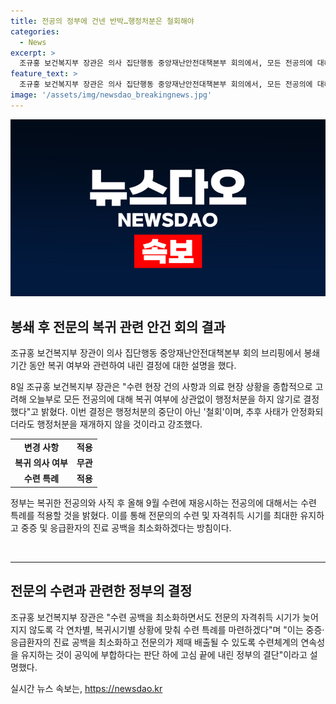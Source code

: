 ```yaml
---
title: 전공의 정부에 건넨 반박…행정처분은 철회해야
categories:
  - News
excerpt: >
  조규홍 보건복지부 장관은 의사 집단행동 중앙재난안전대책본부 회의에서, 모든 전공의에 대해 복귀 여부에 상관없이 행정처분을 하지 않기로 결정했다고 밝혔다. 또한, 사직 후 복귀를 희망하는 전공의들을 위해 수련 특례를 적용하여 수련에 재응시할 수 있도록 했다고 설명했다. 이러한 결정은 중증·응급환자의 진료 공백을 최소화하고 전문의의 적시 배출을 도모하기 위한 것으로, 정부의 공익적 결단이라고 강조했다. (150자)
feature_text: >
  조규홍 보건복지부 장관은 의사 집단행동 중앙재난안전대책본부 회의에서, 모든 전공의에 대해 복귀 여부에 상관없이 행정처분을 하지 않기로 결정했다고 밝혔다. 또한, 사직 후 복귀를 희망하는 전공의들을 위해 수련 특례를 적용하여 수련에 재응시할 수 있도록 했다고 설명했다. 이러한 결정은 중증·응급환자의 진료 공백을 최소화하고 전문의의 적시 배출을 도모하기 위한 것으로, 정부의 공익적 결단이라고 강조했다. (150자)
image: '/assets/img/newsdao_breakingnews.jpg'
---
```


<p><img src="/assets/img/newsdao_breakingnews.jpg" alt="cryptoinkorea 속보" /></p>

<h2 data-ke-size="size26">봉쇄 후 전문의 복귀 관련 안건 회의 결과</h2>

<p data-ke-size="size16">조규홍 보건복지부 장관이 의사 집단행동 중앙재난안전대책본부 회의 브리핑에서 봉쇄 기간 동안 복귀 여부와 관련하여 내린 결정에 대한 설명을 했다.</p>

<p data-ke-size="size16">8일 조규홍 보건복지부 장관은 "수련 현장 건의 사항과 의료 현장 상황을 종합적으로 고려해 오늘부로 모든 전공의에 대해 복귀 여부에 상관없이 행정처분을 하지 않기로 결정했다"고 밝혔다. 이번 결정은 행정처분의 중단이 아닌 '철회'이며, 추후 사태가 안정화되더라도 행정처분을 재개하지 않을 것이라고 강조했다.</p>

<table>
  <tr>
    <td style="text-align: center; height: 17px;"><b>변경 사항</b></td>
    <td style="text-align: center; height: 17px;"><b>적용</b></td>
  </tr>
  <tr>
    <td style="text-align: center; height: 17px;"><b>복귀 의사 여부</b></td>
    <td style="text-align: center; height: 17px;"><b>무관</b></td>
  </tr>
  <tr>
    <td style="text-align: center; height: 17px;"><b>수련 특례</b></td>
    <td style="text-align: center; height: 17px;"><b>적용</b></td>
  </tr>
</table>

<p data-ke-size="size16">정부는 복귀한 전공의와 사직 후 올해 9월 수련에 재응시하는 전공의에 대해서는 수련 특례를 적용할 것을 밝혔다. 이를 통해 전문의의 수련 및 자격취득 시기를 최대한 유지하고 중증 및 응급환자의 진료 공백을 최소화하겠다는 방침이다.</p>

<p data-ke-size="size16">&nbsp;</p>

<hr>

<h2 data-ke-size="size26">전문의 수련과 관련한 정부의 결정</h2>

<p data-ke-size="size16">조규홍 보건복지부 장관은 "수련 공백을 최소화하면서도 전문의 자격취득 시기가 늦어지지 않도록 각 연차별, 복귀시기별 상황에 맞춰 수련 특례를 마련하겠다"며 "이는 중증·응급환자의 진료 공백을 최소화하고 전문의가 제때 배출될 수 있도록 수련체계의 연속성을 유지하는 것이 공익에 부합하다는 판단 하에 고심 끝에 내린 정부의 결단"이라고 설명했다.</p>
실시간 뉴스 속보는, <a href="https://newsdao.kr" rel="dofollow">https://newsdao.kr</a>


